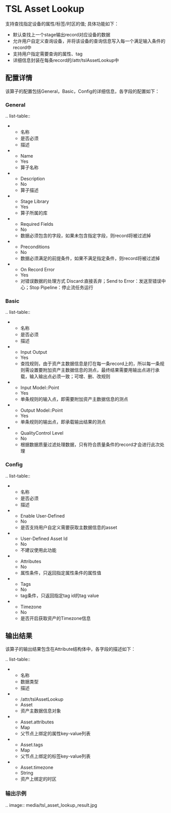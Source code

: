 # TSL Asset Lookup
支持查找指定设备的属性/标签/时区的值;
具体功能如下：
- 默认查找上一个stage输出record对应设备的数据
- 允许用户自定义查询设备，并将该设备的查询信息写入每一个满足输入条件的record中
- 支持用户指定需要查询的属性、tag
- 详细信息封装在每条record的/attr/tslAssetLookup中


## 配置详情

该算子的配置包括General，Basic，Config的详细信息，各字段的配置如下：

### General
.. list-table::

   * - 名称
     - 是否必须
     - 描述
   * - Name
     - Yes
     - 算子名称
   * - Description
     - No
     - 算子描述
   * - Stage Library
     - Yes
     - 算子所属的库
   * - Required Fields
     - No
     - 数据必须包含的字段，如果未包含指定字段，则record将被过滤掉
   * - Preconditions
     - No
     - 数据必须满足的前提条件，如果不满足指定条件，则record将被过滤掉
   * - On Record Error
     - Yes
     - 对错误数据的处理方式  Discard:直接丢弃；Send to Error：发送至错误中心；Stop Pipeline：停止流任务运行


### Basic

.. list-table::

   * - 名称
     - 是否必须
     - 描述
   * - Input Output
     - Yes
     - 查找规则，由于资产主数据信息是打在每一条record上的，所以每一条规则需设置要附加资产主数据信息的测点，最终结果需要用输出点进行承载，输入输出点必须一致；可增、删、改规则
   * - Input Model::Point
     - Yes
     - 单条规则的输入点，即需要附加资产主数据信息的测点
   * - Output Model::Point
     - Yes
     - 单条规则的输出点，即承载输出结果的测点
   * - QualityControl Level
     - No
     - 根据数据质量过滤处理数据，只有符合质量条件的record才会进行此次处理


### Config

.. list-table::

   * - 名称
     - 是否必须
     - 描述
   * - Enable User-Defined
     - No
     - 是否支持用户自定义需要获取主数据信息的asset
   * - User-Defined Asset Id
     - No
     - 不建议使用此功能
   * - Attributes
     - No
     - 属性条件，只返回指定属性条件的属性值
   * - Tags
     - No
     - tag条件，只返回指定tag id的tag value
   * - Timezone
     - No
     - 是否开启获取资产的Timezone信息


## 输出结果

该算子的输出结果包含在Attribute结构体中，各字段的描述如下：

.. list-table::

   * - 名称
     - 数据类型
     - 描述
   * - /attr/tslAssetLookup
     - Asset
     - 资产主数据信息对象
   * - Asset.attributes
     - Map
     - 父节点上绑定的属性key-value列表
   * - Asset.tags
     - Map
     - 父节点上绑定的标签key-value列表
   * - Asset.timezone
     - String
     - 资产上绑定的时区


### 输出示例
.. image:: media/tsl_asset_lookup_result.jpg

<!--end-->
